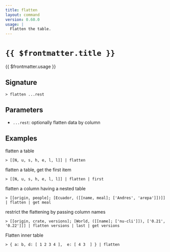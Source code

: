 ```yaml
---
title: flatten
layout: command
version: 0.60.0
usage: |
  Flatten the table.
---
```


# `{{ $frontmatter.title }}`

<div style='white-space: pre-wrap;'>{{ $frontmatter.usage }}</div>

## Signature

`> flatten ...rest`

## Parameters

- `...rest`: optionally flatten data by column

## Examples

flatten a table

```shell
> [[N, u, s, h, e, l, l]] | flatten
```

flatten a table, get the first item

```shell
> [[N, u, s, h, e, l, l]] | flatten | first
```

flatten a column having a nested table

```shell
> [[origin, people]; [Ecuador, ([[name, meal]; ['Andres', 'arepa']])]] | flatten | get meal
```

restrict the flattening by passing column names

```shell
> [[origin, crate, versions]; [World, ([[name]; ['nu-cli']]), ['0.21', '0.22']]] | flatten versions | last | get versions
```

Flatten inner table

```shell
> { a: b, d: [ 1 2 3 4 ],  e: [ 4 3  ] } | flatten
```
